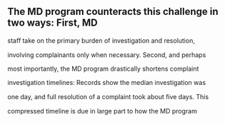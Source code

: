 ## The MD program counteracts this challenge in two ways: First, MD

staﬀ take on the primary burden of investigation and resolution,

involving complainants only when necessary. Second, and perhaps

most importantly, the MD program drastically shortens complaint

investigation timelines: Records show the median investigation was

one day, and full resolution of a complaint took about ﬁve days. This

compressed timeline is due in large part to how the MD program